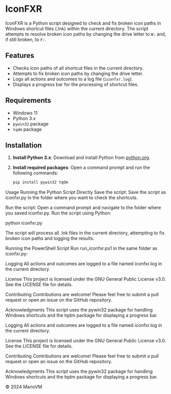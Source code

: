 # IconFXR

IconFXR is a Python script designed to check and fix broken icon paths in Windows shortcut files (.lnk) within the current directory. The script attempts to resolve broken icon paths by changing the drive letter to `W:` and, if still broken, to `F:`.

## Features

- Checks icon paths of all shortcut files in the current directory.
- Attempts to fix broken icon paths by changing the drive letter.
- Logs all actions and outcomes to a log file (`iconfxr.log`).
- Displays a progress bar for the processing of shortcut files.

## Requirements

- Windows 11
- Python 3.x
- `pywin32` package
- `tqdm` package

## Installation

1. **Install Python 3.x**:
   Download and install Python from [python.org](https://www.python.org/).

2. **Install required packages**:
   Open a command prompt and run the following commands:
   ```bash
   pip install pywin32 tqdm

Usage
Running the Python Script Directly
Save the script:
Save the script as iconfxr.py in the folder where you want to check the shortcuts.

Run the script:
Open a command prompt and navigate to the folder where you saved iconfxr.py. Run the script using Python:

python iconfxr.py

The script will process all .lnk files in the current directory, attempting to fix broken icon paths and logging the results.

Running the PowerShell Script
Run run_iconfxr.ps1 in the same folder as iconfxr.py:

Logging
All actions and outcomes are logged to a file named iconfxr.log in the current directory.

License
This project is licensed under the GNU General Public License v3.0. See the LICENSE file for details.

Contributing
Contributions are welcome! Please feel free to submit a pull request or open an issue on the GitHub repository.

Acknowledgments
This script uses the pywin32 package for handling Windows shortcuts and the tqdm package for displaying a progress bar.

Logging
All actions and outcomes are logged to a file named iconfxr.log in the current directory.

License
This project is licensed under the GNU General Public License v3.0. See the LICENSE file for details.

Contributing
Contributions are welcome! Please feel free to submit a pull request or open an issue on the GitHub repository.

Acknowledgments
This script uses the pywin32 package for handling Windows shortcuts and the tqdm package for displaying a progress bar.

© 2024 MarioVM